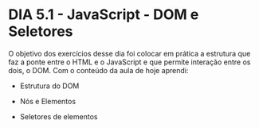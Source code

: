 # DIA 5.1 - JavaScript - DOM e Seletores

O objetivo dos exercícios desse dia foi colocar em prática a estrutura que faz a ponte entre o HTML e o JavaScript e que permite interação entre os dois, o DOM. Com o conteúdo da aula de hoje aprendi:

* Estrutura do DOM

* Nós e Elementos

* Seletores de elementos
